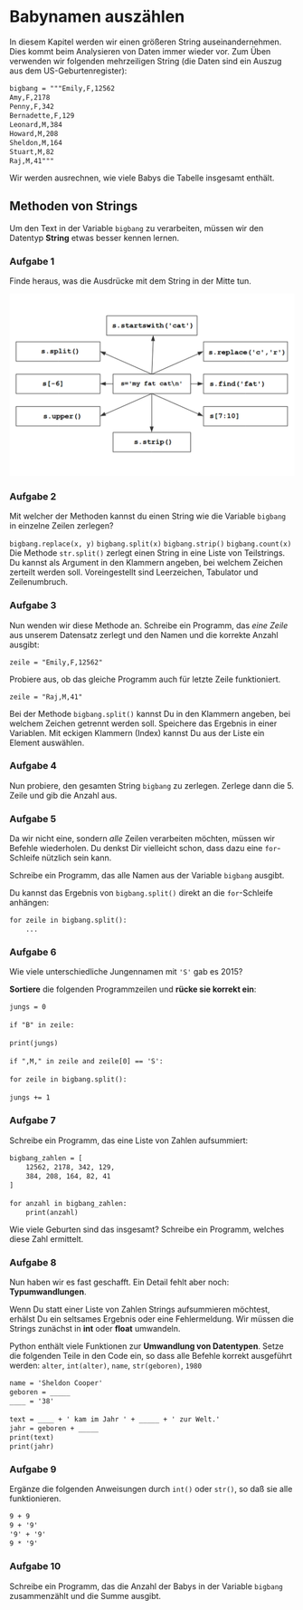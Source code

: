 
# Babynamen auszählen

In diesem Kapitel werden wir einen größeren String auseinandernehmen. Dies kommt beim Analysieren von Daten immer wieder vor. Zum Üben verwenden wir folgenden mehrzeiligen String (die Daten sind ein Auszug aus dem US-Geburtenregister):

    bigbang = """Emily,F,12562
    Amy,F,2178
    Penny,F,342
    Bernadette,F,129
    Leonard,M,384
    Howard,M,208
    Sheldon,M,164
    Stuart,M,82
    Raj,M,41"""

Wir werden ausrechnen, wie viele Babys die Tabelle insgesamt enthält.


## Methoden von Strings

Um den Text in der Variable `bigbang` zu verarbeiten, müssen wir den Datentyp **String** etwas besser kennen lernen.

### Aufgabe 1

Finde heraus, was die Ausdrücke mit dem String in der Mitte tun.

![string exercise](../exercises/strings.png)


### Aufgabe 2

<quiz name="">
    <question>
        <p>Mit welcher der Methoden kannst du einen String wie die Variable <code>bigbang</code> in einzelne Zeilen zerlegen?</p>
        <answer><code>bigbang.replace(x, y)</code></answer>
        <answer correct><code>bigbang.split(x)</code></answer>
        <answer><code>bigbang.strip()</code></answer>
        <answer><code>bigbang.count(x)</code></answer>
        <explanation>Die Methode <code>str.split()</code> zerlegt einen String in eine Liste von Teilstrings. Du kannst als Argument in den Klammern angeben, bei welchem Zeichen zerteilt werden soll. Voreingestellt sind Leerzeichen, Tabulator und Zeilenumbruch.</explanation>
    </question>
</quiz>

### Aufgabe 3

Nun wenden wir diese Methode an. Schreibe ein Programm, das *eine Zeile* aus unserem Datensatz zerlegt und den Namen und die korrekte Anzahl ausgibt:

    zeile = "Emily,F,12562"

Probiere aus, ob das gleiche Programm auch für letzte Zeile funktioniert.

    zeile = "Raj,M,41"

<!--sec data-title="Hinweis" data-id="hint-zeile-zerlegen"
data-collapse=true ces-->

Bei der Methode `bigbang.split()` kannst Du in den Klammern angeben, bei welchem Zeichen getrennt werden soll. Speichere das Ergebnis in einer Variablen. Mit eckigen Klammern (Index) kannst Du aus der Liste ein Element auswählen.

<!--endsec-->

### Aufgabe 4

Nun probiere, den gesamten String `bigbang` zu zerlegen. Zerlege dann die 5. Zeile und gib die Anzahl aus.


### Aufgabe 5

Da wir nicht eine, sondern *alle* Zeilen verarbeiten möchten, müssen wir Befehle wiederholen. Du denkst Dir vielleicht schon, dass dazu eine `for`-Schleife nützlich sein kann.

Schreibe ein Programm, das alle Namen aus der Variable `bigbang` ausgibt.

<!--sec data-title="Hinweis" data-id="hint-for-bigbang"
data-collapse=true ces-->

Du kannst das Ergebnis von `bigbang.split()` direkt an die `for`-Schleife anhängen:

    for zeile in bigbang.split():
        ...

<!--endsec-->

### Aufgabe 6

Wie viele unterschiedliche Jungennamen mit `'S'` gab es 2015?

**Sortiere** die folgenden Programmzeilen und **rücke sie korrekt ein**:

    jungs = 0

    if "B" in zeile:

    print(jungs)

    if ",M," in zeile and zeile[0] == 'S':

    for zeile in bigbang.split():

    jungs += 1


### Aufgabe 7

Schreibe ein Programm, das eine Liste von Zahlen aufsummiert:

    bigbang_zahlen = [
        12562, 2178, 342, 129,
        384, 208, 164, 82, 41
    ]

    for anzahl in bigbang_zahlen:
        print(anzahl)

Wie viele Geburten sind das insgesamt? Schreibe ein Programm, welches diese Zahl ermittelt.


### Aufgabe 8

Nun haben wir es fast geschafft. Ein Detail fehlt aber noch: **Typumwandlungen**.

Wenn Du statt einer Liste von Zahlen Strings aufsummieren möchtest, erhälst Du ein seltsames Ergebnis oder eine Fehlermeldung. Wir müssen die Strings zunächst in **int** oder **float** umwandeln.

Python enthält viele Funktionen zur **Umwandlung von Datentypen**. Setze die folgenden Teile in den Code ein, so dass alle Befehle korrekt ausgeführt werden: `alter`, `int(alter)`, `name`, `str(geboren)`, `1980`

    name = 'Sheldon Cooper'
    geboren = _____
    ____ = '38'

    text = ____ + ' kam im Jahr ' + _____ + ' zur Welt.'
    jahr = geboren + _____
    print(text)
    print(jahr)


### Aufgabe 9

Ergänze die folgenden Anweisungen durch `int()` oder `str()`, so daß sie alle funktionieren.

    9 + 9
    9 + '9'
    '9' + '9'
    9 * '9'


### Aufgabe 10

Schreibe ein Programm, das die Anzahl der Babys in der Variable `bigbang` zusammenzählt und die Summe ausgibt.
